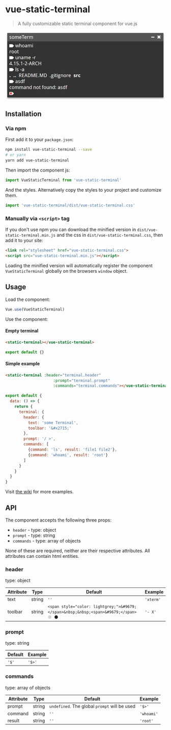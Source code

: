# vue-static-terminal

> A fully customizable static terminal component for vue.js

![Screenshot](screenshot.png?raw=true "Screenshot")

## Installation

### Via npm

First add it to your `package.json`:

```bash
npm install vue-static-terminal --save
# or yarn
yarn add vue-static-terminal
```

Then import the component js:

```javascript
import VueStaticTerminal from 'vue-static-terminal'
```

And the styles. Alternatively copy the styles to your project and customize them.

```javascript
import 'vue-static-terminal/dist/vue-static-terminal.css'
```

### Manually via `<script>` tag

If you don't use npm you can download the minified version in `dist/vue-static-terminal.min.js` and the css in `dist/vue-static-terminal.css`, then add it to your site:

```html
<link rel="stylesheet" href="vue-static-terminal.css">
<script src="vue-static-terminal.min.js"></script>
```

Loading the minified version will automatically register the component `VueStaticTerminal` globally on the browsers `window` object.

## Usage

Load the component:

```javascript
Vue.use(VueStaticTerminal)
```

Use the component:

#### Empty terminal
```html
<static-terminal></vue-static-terminal>
```

```javascript
export default {}
```

#### Simple example
```html
<static-terminal :header="terminal.header"
                     :prompt="terminal.prompt"
                     :commands="terminal.commands"></vue-static-terminal>
```
```javascript
export default {
  data: () => {
    return {
      terminal: {
        header: {
          text: 'some Terminal',
          toolbar: '&#x2715;'
        },
        prompt: '/ >',
        commands: [
          {command: 'ls', result: 'file1 file2'},
          {command: 'whoami', result: 'root'}
        ]
      }
    }
  }
}
```

Visit [the wiki](https://github.com/cars10/vue-static-terminal/wiki/Examples) for more examples.

## API

The component accepts the following three props:

* `header` - type: object
* `prompt` - type: string
* `commands` - type: array of objects

None of these are required, neither are their respective attributes. All attributes can contain html entities.

### header

type: object

| Attribute | Type | Default | Example   |
| --------- | ---- | ------- | --------- |
| text      | string | `''`    | `'xterm'` |
| toolbar   | string | `<span style="color: lightgrey;">&#9679;</span>&nbsp;&nbsp;<span>&#9679;</span>` <span style="color: lightgrey;">&#9679;</span>&nbsp;&nbsp;<span>&#9679;</span> | `'- X'`   |


### prompt

type: string

| Default | Example |
| ------- | ------- |
| `'$'`     | `'$>'` |

### commands

type: array of objects

| Attribute | Type | Default | Example |
| --------- | ---- | ------- | ------- |
| prompt    | string | `undefined`. The global `prompt` will be used | `'$>'`
| command   | string | `''` | `'whoami'` | 
| result    | string | `''` | `'root'` |

